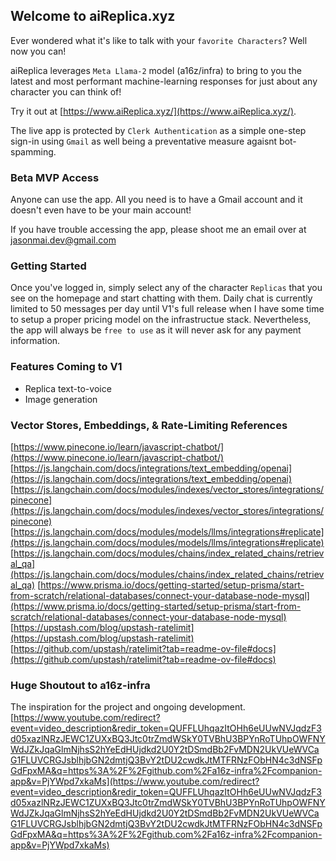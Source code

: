 ## Welcome to aiReplica.xyz

Ever wondered what it's like to talk with your `favorite Characters`? Well now you can!

aiReplica leverages `Meta Llama-2` model (a16z/infra) to bring to you the latest and most performant machine-learning responses for just about any character you can think of!

Try it out at [https://www.aiReplica.xyz/](https://www.aiReplica.xyz/).

The live app is protected by `Clerk Authentication` as a simple one-step sign-in using `Gmail` as well being a preventative measure agaisnt bot-spamming.

### Beta MVP Access

Anyone can use the app. All you need is to have a Gmail account and it doesn't even have to be your main account!

If you have trouble accessing the app, please shoot me an email over at jasonmai.dev@gmail.com

### Getting Started

Once you've logged in, simply select any of the character `Replicas` that you see on the homepage and start chatting with them. Daily chat is currently limited to 50 messages per day until V1's full release when I have some time to setup a proper pricing model on the infrastructue stack. Nevertheless, the app will always be `free to use` as it will never ask for any payment information.

### Features Coming to V1

 * Replica text-to-voice
 * Image generation

### Vector Stores, Embeddings, & Rate-Limiting References

[https://www.pinecone.io/learn/javascript-chatbot/](https://www.pinecone.io/learn/javascript-chatbot/)
[https://js.langchain.com/docs/integrations/text_embedding/openai](https://js.langchain.com/docs/integrations/text_embedding/openai)
[https://js.langchain.com/docs/modules/indexes/vector_stores/integrations/pinecone](https://js.langchain.com/docs/modules/indexes/vector_stores/integrations/pinecone)
[https://js.langchain.com/docs/modules/models/llms/integrations#replicate](https://js.langchain.com/docs/modules/models/llms/integrations#replicate)
[https://js.langchain.com/docs/modules/chains/index_related_chains/retrieval_qa](https://js.langchain.com/docs/modules/chains/index_related_chains/retrieval_qa)
[https://www.prisma.io/docs/getting-started/setup-prisma/start-from-scratch/relational-databases/connect-your-database-node-mysql](https://www.prisma.io/docs/getting-started/setup-prisma/start-from-scratch/relational-databases/connect-your-database-node-mysql)
[https://upstash.com/blog/upstash-ratelimit](https://upstash.com/blog/upstash-ratelimit)
[https://github.com/upstash/ratelimit?tab=readme-ov-file#docs](https://github.com/upstash/ratelimit?tab=readme-ov-file#docs)

### Huge Shoutout to a16z-infra

The inspiration for the project and ongoing development.
[https://www.youtube.com/redirect?event=video_description&redir_token=QUFFLUhqazItOHh6eUUwNVJqdzF3d05xazlNRzJEWC1ZUXxBQ3Jtc0trZmdWSkY0TVBhU3BPYnRoTUhpOWFNYWdJZkJqaGlmNjhsS2hYeEdHUjdkd2U0Y2tDSmdBb2FvMDN2UkVUeWVCaG1FLUVCRGJsblhjbGN2dmtjQ3BvY2tDU2cwdkJtMTFRNzFObHN4c3dNSFpGdFpxMA&q=https%3A%2F%2Fgithub.com%2Fa16z-infra%2Fcompanion-app&v=PjYWpd7xkaMs](https://www.youtube.com/redirect?event=video_description&redir_token=QUFFLUhqazItOHh6eUUwNVJqdzF3d05xazlNRzJEWC1ZUXxBQ3Jtc0trZmdWSkY0TVBhU3BPYnRoTUhpOWFNYWdJZkJqaGlmNjhsS2hYeEdHUjdkd2U0Y2tDSmdBb2FvMDN2UkVUeWVCaG1FLUVCRGJsblhjbGN2dmtjQ3BvY2tDU2cwdkJtMTFRNzFObHN4c3dNSFpGdFpxMA&q=https%3A%2F%2Fgithub.com%2Fa16z-infra%2Fcompanion-app&v=PjYWpd7xkaMs)